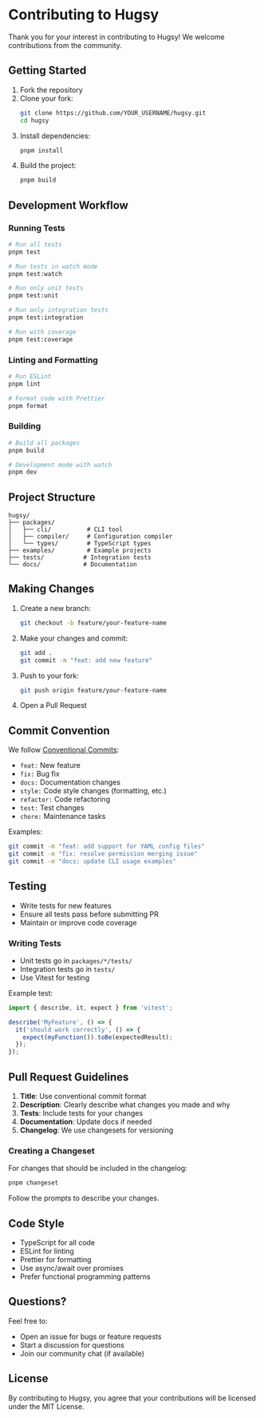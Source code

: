 # Contributing to Hugsy

Thank you for your interest in contributing to Hugsy! We welcome contributions from the community.

## Getting Started

1. Fork the repository
2. Clone your fork:
   ```bash
   git clone https://github.com/YOUR_USERNAME/hugsy.git
   cd hugsy
   ```
3. Install dependencies:
   ```bash
   pnpm install
   ```
4. Build the project:
   ```bash
   pnpm build
   ```

## Development Workflow

### Running Tests

```bash
# Run all tests
pnpm test

# Run tests in watch mode
pnpm test:watch

# Run only unit tests
pnpm test:unit

# Run only integration tests
pnpm test:integration

# Run with coverage
pnpm test:coverage
```

### Linting and Formatting

```bash
# Run ESLint
pnpm lint

# Format code with Prettier
pnpm format
```

### Building

```bash
# Build all packages
pnpm build

# Development mode with watch
pnpm dev
```

## Project Structure

```
hugsy/
├── packages/
│   ├── cli/          # CLI tool
│   ├── compiler/     # Configuration compiler
│   └── types/        # TypeScript types
├── examples/         # Example projects
├── tests/           # Integration tests
└── docs/            # Documentation
```

## Making Changes

1. Create a new branch:

   ```bash
   git checkout -b feature/your-feature-name
   ```

2. Make your changes and commit:

   ```bash
   git add .
   git commit -m "feat: add new feature"
   ```

3. Push to your fork:

   ```bash
   git push origin feature/your-feature-name
   ```

4. Open a Pull Request

## Commit Convention

We follow [Conventional Commits](https://www.conventionalcommits.org/):

- `feat:` New feature
- `fix:` Bug fix
- `docs:` Documentation changes
- `style:` Code style changes (formatting, etc.)
- `refactor:` Code refactoring
- `test:` Test changes
- `chore:` Maintenance tasks

Examples:

```bash
git commit -m "feat: add support for YAML config files"
git commit -m "fix: resolve permission merging issue"
git commit -m "docs: update CLI usage examples"
```

## Testing

- Write tests for new features
- Ensure all tests pass before submitting PR
- Maintain or improve code coverage

### Writing Tests

- Unit tests go in `packages/*/tests/`
- Integration tests go in `tests/`
- Use Vitest for testing

Example test:

```typescript
import { describe, it, expect } from 'vitest';

describe('MyFeature', () => {
  it('should work correctly', () => {
    expect(myFunction()).toBe(expectedResult);
  });
});
```

## Pull Request Guidelines

1. **Title**: Use conventional commit format
2. **Description**: Clearly describe what changes you made and why
3. **Tests**: Include tests for your changes
4. **Documentation**: Update docs if needed
5. **Changelog**: We use changesets for versioning

### Creating a Changeset

For changes that should be included in the changelog:

```bash
pnpm changeset
```

Follow the prompts to describe your changes.

## Code Style

- TypeScript for all code
- ESLint for linting
- Prettier for formatting
- Use async/await over promises
- Prefer functional programming patterns

## Questions?

Feel free to:

- Open an issue for bugs or feature requests
- Start a discussion for questions
- Join our community chat (if available)

## License

By contributing to Hugsy, you agree that your contributions will be licensed under the MIT License.
